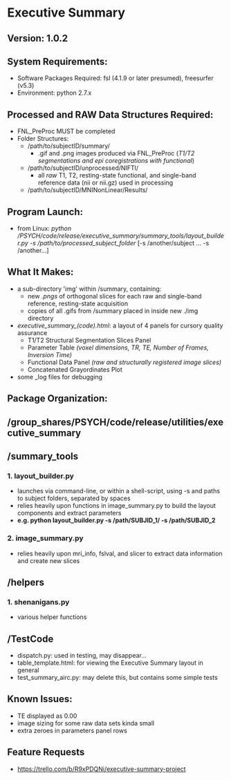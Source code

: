 # Executive Summary

## Version: 1.0.2

## System Requirements:
- Software Packages Required: fsl (4.1.9 or later presumed), freesurfer (v5.3)
- Environment: python 2.7.x

## Processed and RAW Data Structures Required:
- FNL_PreProc MUST be completed
- Folder Structures:
  - /path/to/subjectID/summary/
    - .gif and .png images produced via FNL_PreProc (_T1/T2 segmentations and epi coregistrations with functional_)
  - /path/to/subjectID/unprocessed/NIFTI/
    - all _raw_ T1, T2, resting-state functional, and single-band reference data (nii or nii.gz) used in processing
  - /path/to/subjectID/MNINonLinear/Results/

## Program Launch:
- from Linux: _python /PSYCH/code/release/executive_summary/summary_tools/layout_builder.py -s /path/to/processed_subject_folder_ [-s /another/subject ... -s /another...]

## What It Makes:
- a sub-directory 'img' within /summary, containing:
    - new _.pngs_ of orthogonal slices for each raw and single-band reference, resting-state acquisition
    - copies of all .gifs from /summary placed in inside new ./img directory
- _executive\_summary\_(code).html_: a layout of 4 panels for cursory quality assurance
    -  T1/T2 Structural Segmentation Slices Panel
    -  Parameter Table _(voxel dimensions, TR, TE, Number of Frames, Inversion Time)_
    -  Functional Data Panel _(raw and structurally registered image slices)_
    -  Concatenated Grayordinates Plot
- some _log files for debugging

## Package Organization:
## /group_shares/PSYCH/code/release/utilities/executive_summary
## /summary_tools
### 1. layout_builder.py
   - launches via command-line, or within a shell-script, using -s and paths to subject folders, separated by spaces
   - relies heavily upon functions in image_summary.py to build the layout components and extract parameters
   - __e.g. python layout_builder.py -s /path/SUBJID_1/ -s /path/SUBJID_2__
### 2. image_summary.py
   - relies heavily upon mri_info, fslval, and slicer to extract data information and create new slices
## /helpers
### 1. shenanigans.py
   - various helper functions
## /TestCode
  - dispatch.py: used in testing, may disappear...
  - table_template.html: for viewing the Executive Summary layout in general
  - test_summary_airc.py: may delete this, but contains some simple tests

## Known Issues:
  - TE displayed as 0.00
  - image sizing for some raw data sets kinda small
  - extra zeroes in parameters panel rows

## Feature Requests
 - https://trello.com/b/R9xPDQNi/executive-summary-project